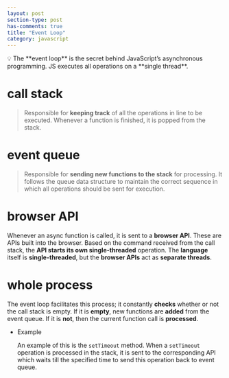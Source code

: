 ```yaml
---
layout: post
section-type: post
has-comments: true
title: "Event Loop"
category: javascript
---
```


<aside>
💡 The **event loop** is the secret behind JavaScript’s asynchronous programming. JS executes all operations on a **single thread**.

</aside>

# call stack

> Responsible for **keeping track** of all the operations in line to be executed. Whenever a function is finished, it is popped from the stack.
> 


# event queue

> Responsible for **sending new functions to the stack** for processing. It follows the queue data structure to maintain the correct sequence in which all operations should be sent for execution.
> 


# browser API

Whenever an async function is called, it is sent to a **browser API**. These are APIs built into the browser. Based on the command received from the call stack, the **API starts its own single-threaded** operation. The **language** itself is **single-threaded**, but the **browser APIs** act as **separate threads**.

# whole process

The event loop facilitates this process; it constantly **checks** whether or not the call stack is empty. If it is **empty**, new functions are **added** from the event queue. If it is **not**, then the current function call is **processed**.

- Example
    
    An example of this is the `setTimeout` method. When a `setTimeout` operation is processed in the stack, it is sent to the corresponding API which waits till the specified time to send this operation back to event queue. 
    